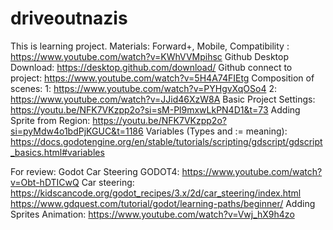 # driveoutnazis
 
This is learning project. 
Materials: 
Forward+, Mobile, Compatibility : https://www.youtube.com/watch?v=KWhVVMpihsc
Github Desktop Download: https://desktop.github.com/download/
Github connect to project: https://www.youtube.com/watch?v=5H4A74FIEtg
Composition of scenes: 1: https://www.youtube.com/watch?v=PYHgvXqOSo4 2: https://www.youtube.com/watch?v=JJid46XzW8A
Basic Project Settings: https://youtu.be/NFK7VKzpp2o?si=sM-Pl9mxwLkPN4D1&t=73
Adding Sprite from Region: https://youtu.be/NFK7VKzpp2o?si=pyMdw4o1bdPjKGUC&t=1186
Variables (Types and := meaning): https://docs.godotengine.org/en/stable/tutorials/scripting/gdscript/gdscript_basics.html#variables


For review: 
	Godot Car Steering GODOT4: https://www.youtube.com/watch?v=Obt-hDTICwQ
	Car steering: https://kidscancode.org/godot_recipes/3.x/2d/car_steering/index.html
	https://www.gdquest.com/tutorial/godot/learning-paths/beginner/
	Adding Sprites Animation: https://www.youtube.com/watch?v=Vwj_hX9h4zo
